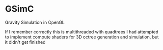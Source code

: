 # GSimC
Gravity Simulation in OpenGL

If I remember correctly this is multithreaded with quadtrees
I had attempted to implement compute shaders for 3D octree generation and simulation, but it didn't get finished
